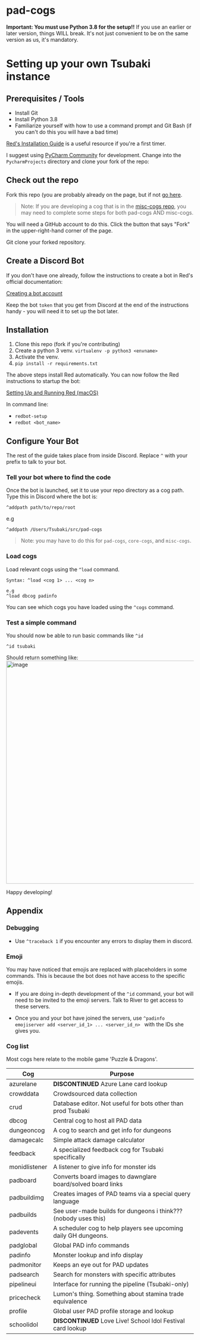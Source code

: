 # pad-cogs

**Important: You must use Python 3.8 for the setup!!** If you use an earlier or later version, things WILL break. It's not just convenient to be on the same version as us, it's mandatory.

# Setting up your own Tsubaki instance

## Prerequisites / Tools

- Install Git
- Install Python 3.8
- Familiarize yourself with how to use a command prompt and Git Bash (if you can't do this you will have a bad time)

[Red's Installation Guide](https://docs.discord.red/en/stable/install_guides/index.html) is a useful resource if you're a first timer.

I suggest using [PyCharm Community](https://www.jetbrains.com/pycharm/download) for development. Change into the
`PycharmProjects` directory and clone your fork of the repo:

## Check out the repo

Fork this repo (you are probably already on the page, but if not [go here](https://github.com/TsubakiBotPad/pad-cogs).

> Note: If you are developing a cog that is in the [misc-cogs repo](https://github.com/TsubakiBotPad/misc-cogs), you may need to complete some steps for both pad-cogs AND misc-cogs.

You will need a GitHub account to do this. Click the button that says "Fork" in the upper-right-hand corner of the page.

Git clone your forked repository.

## Create a Discord Bot

If you don't have one already, follow the instructions to create a bot in Red's official documentation:

[Creating a bot account](https://docs.discord.red/en/stable/bot_application_guide.html#creating-a-bot-account)

Keep the bot `token` that you get from Discord at the end of the instructions handy - you will need it to set up the bot later.

## Installation

1. Clone this repo (fork if you're contributing)
1. Create a python 3 venv. `virtualenv -p python3 <envname>`
1. Activate the venv.
1. `pip install -r requirements.txt`

The above steps install Red automatically. You can now follow the Red instructions to startup the bot:

[Setting Up and Running Red (macOS)](https://docs.discord.red/en/stable/install_guides/mac.html#setting-up-and-running-red)

In command line:

- `redbot-setup`
- `redbot <bot_name>`

## Configure Your Bot

The rest of the guide takes place from inside Discord. Replace `^` with your prefix to talk to your bot.

### Tell your bot where to find the code

Once the bot is launched, set it to use your repo directory as a cog path. Type this in Discord where the bot is:

```
^addpath path/to/repo/root
```

e.g

```
^addpath /Users/Tsubaki/src/pad-cogs
```

> Note: you may have to do this for `pad-cogs`, `core-cogs`, and `misc-cogs`.

### Load cogs

Load relevant cogs using the `^load` command.

```
Syntax: ^load <cog 1> ... <cog n>

e.g
^load dbcog padinfo
```

You can see which cogs you have loaded using the `^cogs` command.

### Test a simple command

You should now be able to run basic commands like `^id`

```
^id tsubaki
```

Should return something like:
<img width="597" alt="image" src="https://user-images.githubusercontent.com/880610/173267597-3cbee890-8411-4ac4-b99e-200b273f63ec.png" />

Happy developing!

## Appendix

### Debugging

- Use `^traceback 1` if you encounter any errors to display them in discord.

### Emoji

You may have noticed that emojis are replaced with placeholders in some commands. This is because the bot does not have access to the specific emojis.

- If you are doing in-depth development of the `^id` command, your bot will need to be invited to the emoji servers. Talk to River to get access to these servers.

- Once you and your bot have joined the servers, use `^padinfo emojiserver add <server_id_1> ... <server_id_n> ` with the IDs she gives you.

### Cog list

Most cogs here relate to the mobile game 'Puzzle & Dragons'.

| Cog           | Purpose                                                         |
| ------------- | --------------------------------------------------------------- |
| azurelane     | **DISCONTINUED** Azure Lane card lookup                         |
| crowddata     | Crowdsourced data collection                                    |
| crud          | Database editor. Not useful for bots other than prod Tsubaki    |
| dbcog         | Central cog to host all PAD data                                |
| dungeoncog    | A cog to search and get info for dungeons                       |
| damagecalc    | Simple attack damage calculator                                 |
| feedback      | A specialized feedback cog for Tsubaki specifically             |
| monidlistener | A listener to give info for monster ids                         |
| padboard      | Converts board images to dawnglare board/solved board links     |
| padbuildimg   | Creates images of PAD teams via a special query language        |
| padbuilds     | See user-made builds for dungeons i think??? (nobody uses this) |
| padevents     | A scheduler cog to help players see upcoming daily GH dungeons. |
| padglobal     | Global PAD info commands                                        |
| padinfo       | Monster lookup and info display                                 |
| padmonitor    | Keeps an eye out for PAD updates                                |
| padsearch     | Search for monsters with specific attributes                    |
| pipelineui    | Interface for running the pipeline (Tsubaki-only)               |
| pricecheck    | Lumon's thing. Something about stamina trade equivalence        |
| profile       | Global user PAD profile storage and lookup                      |
| schoolidol    | **DISCONTINUED** Love Live! School Idol Festival card lookup    |
